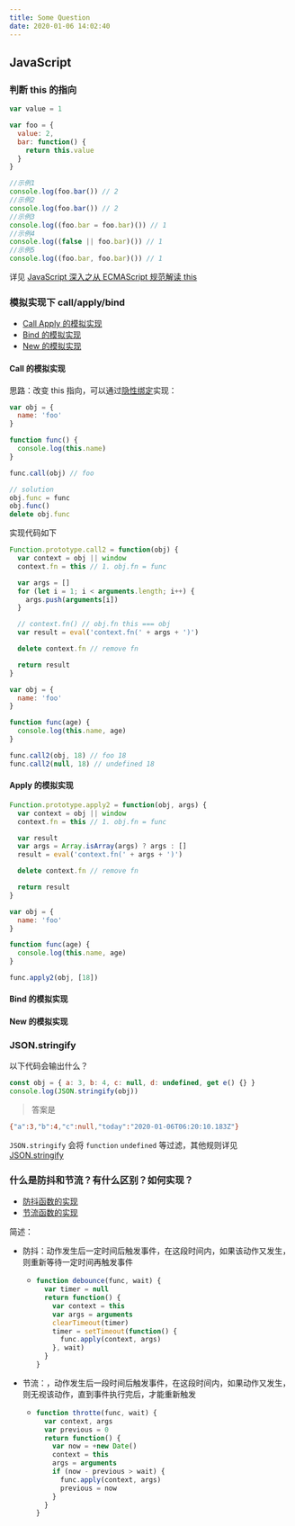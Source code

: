 ```yaml
---
title: Some Question
date: 2020-01-06 14:02:40
---
```


## JavaScript

### 判断 this 的指向

```js
var value = 1

var foo = {
  value: 2,
  bar: function() {
    return this.value
  }
}

//示例1
console.log(foo.bar()) // 2
//示例2
console.log(foo.bar()) // 2
//示例3
console.log((foo.bar = foo.bar)()) // 1
//示例4
console.log((false || foo.bar)()) // 1
//示例5
console.log((foo.bar, foo.bar)()) // 1
```

详见 [JavaScript 深入之从 ECMAScript 规范解读 this](https://github.com/mqyqingfeng/Blog/issues/7)

### 模拟实现下 call/apply/bind

- [Call Apply 的模拟实现](/javascript/call-apply)
- [Bind 的模拟实现](/javascript/bind)
- [New 的模拟实现](/javascript/new)

#### Call 的模拟实现

思路：改变 this 指向，可以通过[隐性绑定](/javascript/this.html#%E9%9A%90%E5%BC%8F%E7%BB%91%E5%AE%9A)实现：

```js
var obj = {
  name: 'foo'
}

function func() {
  console.log(this.name)
}

func.call(obj) // foo

// solution
obj.func = func
obj.func()
delete obj.func
```

实现代码如下

```js
Function.prototype.call2 = function(obj) {
  var context = obj || window
  context.fn = this // 1. obj.fn = func

  var args = []
  for (let i = 1; i < arguments.length; i++) {
    args.push(arguments[i])
  }

  // context.fn() // obj.fn this === obj
  var result = eval('context.fn(' + args + ')')

  delete context.fn // remove fn

  return result
}

var obj = {
  name: 'foo'
}

function func(age) {
  console.log(this.name, age)
}

func.call2(obj, 18) // foo 18
func.call2(null, 18) // undefined 18
```

#### Apply 的模拟实现

```js
Function.prototype.apply2 = function(obj, args) {
  var context = obj || window
  context.fn = this // 1. obj.fn = func

  var result
  var args = Array.isArray(args) ? args : []
  result = eval('context.fn(' + args + ')')

  delete context.fn // remove fn

  return result
}

var obj = {
  name: 'foo'
}

function func(age) {
  console.log(this.name, age)
}

func.apply2(obj, [18])
```

#### Bind 的模拟实现

#### New 的模拟实现

### JSON.stringify

以下代码会输出什么？

```js
const obj = { a: 3, b: 4, c: null, d: undefined, get e() {} }
console.log(JSON.stringify(obj))
```

> 答案是

```bash
{"a":3,"b":4,"c":null,"today":"2020-01-06T06:20:10.183Z"}
```

`JSON.stringify` 会将 `function` `undefined` 等过滤，其他规则详见 [JSON.stringify](https://developer.mozilla.org/zh-CN/docs/Web/JavaScript/Reference/Global_Objects/JSON/stringify)

### 什么是防抖和节流？有什么区别？如何实现？

- [防抖函数的实现](/javascript/debounce)
- [节流函数的实现](/javascript/throttle)

简述：

- 防抖：动作发生后一定时间后触发事件，在这段时间内，如果该动作又发生，则重新等待一定时间再触发事件
  - ```js
    function debounce(func, wait) {
      var timer = null
      return function() {
        var context = this
        var args = arguments
        clearTimeout(timer)
        timer = setTimeout(function() {
          func.apply(context, args)
        }, wait)
      }
    }
    ```
- 节流：，动作发生后一段时间后触发事件，在这段时间内，如果动作又发生，则无视该动作，直到事件执行完后，才能重新触发

  - ```js
    function throtte(func, wait) {
      var context, args
      var previous = 0
      return function() {
        var now = +new Date()
        context = this
        args = arguments
        if (now - previous > wait) {
          func.apply(context, args)
          previous = now
        }
      }
    }
    ```
